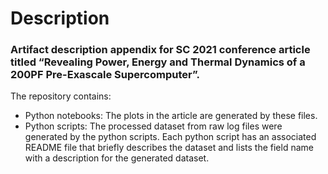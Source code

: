 # Description
### Artifact description appendix for SC 2021 conference article titled “Revealing Power, Energy and Thermal Dynamics of a 200PF Pre-Exascale Supercomputer”.

The repository contains:
- Python notebooks: The plots in the article are generated by these files.
- Python scripts: The processed dataset from raw log files were generated by the python scripts. Each python script has an associated README file that briefly describes the dataset and lists the field name with a description for the generated dataset.  



